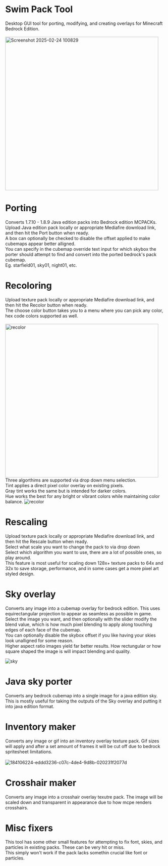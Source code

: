 # Swim Pack Tool
Desktop GUI tool for porting, modifying, and creating overlays for Minecraft Bedrock Edition.
<br><br>
<img width="485" alt="Screenshot 2025-02-24 100829" src="https://github.com/user-attachments/assets/86389037-b78d-47a3-a29b-460826d3aa19" />
# Porting
Converts 1.7.10 - 1.8.9 Java edition packs into Bedrock edition MCPACKs.
<br>
Upload Java edition pack locally or appropriate Mediafire download link, and then hit the Port button when ready.
<br>
A box can optionally be checked to disable the offset applied to make cubemaps appear better alligned.
<br>
You can specify in the cubemap override text input for which skybox the porter should attempt to find and convert into the ported bedrock's pack cubemap.
<br>
Eg. starfield01, sky01, night01, etc.

# Recoloring
Upload texture pack locally or appropriate Mediafire download link, and then hit the Recolor button when ready.
<br>
The choose color button takes you to a menu where you can pick any color, hex code colors supported as well.
<br><br>
<img width="485" alt="recolor" src="https://github.com/user-attachments/assets/e50715be-d486-45af-8fd9-e2f27d25a5d8" />
<br>
Three algorthims are supported via drop down menu selection. 
<br>
Tint applies a direct pixel color overlay on existing pixels.
<br>
Gray tint works the same but is intended for darker colors.
<br>
Hue works the best for any bright or vibrant colors while maintaining color balance.
![recolor](https://github.com/user-attachments/assets/bb00eacd-3bc9-4ffa-bd9a-5d6b6710c6ca)

# Rescaling
Upload texture pack locally or appropriate Mediafire download link, and then hit the Rescale button when ready.
<br>
Select what scale you want to change the pack to via drop down
<br>
Select which algorithm you want to use, there are a lot of possible ones, so play around.
<br>
This feature is most useful for scaling down 128x+ texture packs to 64x and 32x to save storage, performance, and in some cases get a more pixel art styled design.

# Sky overlay
Converts any image into a cubemap overlay for bedrock edition. This uses equirectangular projection to appear as seamless as possible in game.
<br>
Select the image you want, and then optionally with the slider modify the blend value, which is how much pixel blending to apply along touching edges of each face of the cubemap.
<br>
You can optionally disable the skybox offset if you like having your skies look unalligned for some reason.
<br>
Higher aspect ratio images yield far better results. How rectungular or how square shaped the image is will impact blending and quality.

![sky](https://github.com/user-attachments/assets/d3eeb55e-9c4f-4aa5-8fd8-701042d3708a)


# Java sky porter
Converts any bedrock cubemap into a single image for a java edition sky. This is mostly useful for taking the outputs of the Sky overlay and putting it into java edition format.

# Inventory maker
Converts any image or gif into an inventory overlay texture pack. Gif sizes will apply and after a set amount of frames it will be cut off due to bedrock spritesheet limitations.
<br><br>
![184106224-eddd3236-c07c-4de4-9d8b-020231f2077d](https://github.com/user-attachments/assets/26bfc737-141f-4937-b710-625413065909)

# Crosshair maker
Converts any image into a crosshair overlay texutre pack. The image will be scaled down and transparent in appearance due to how mcpe renders crosshairs.

# Misc fixers
This tool has some other small features for attempting to fix font, skies, and particles in existing packs. These can be very hit or miss. 
<br>
This simply won't work if the pack lacks somethin crucial like font or particles.
